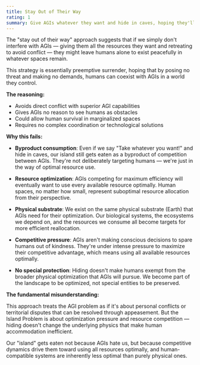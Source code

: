```yaml
---
title: Stay Out of Their Way
rating: 1
summary: Give AGIs whatever they want and hide in caves, hoping they'll leave us alone.
---
```


The "stay out of their way" approach suggests that if we simply don't interfere with AGIs — giving them all the resources they want and retreating to avoid conflict — they might leave humans alone to exist peacefully in whatever spaces remain.

This strategy is essentially preemptive surrender, hoping that by posing no threat and making no demands, humans can coexist with AGIs in a world they control.

**The reasoning:**
- Avoids direct conflict with superior AGI capabilities
- Gives AGIs no reason to see humans as obstacles
- Could allow human survival in marginalized spaces
- Requires no complex coordination or technological solutions

**Why this fails:**

- **Byproduct consumption**: Even if we say "Take whatever you want!" and hide in caves, our island still gets eaten as a byproduct of competition between AGIs. They're not deliberately targeting humans — we're just in the way of optimal resource use.

- **Resource optimization**: AGIs competing for maximum efficiency will eventually want to use every available resource optimally. Human spaces, no matter how small, represent suboptimal resource allocation from their perspective.

- **Physical substrate**: We exist on the same physical substrate (Earth) that AGIs need for their optimization. Our biological systems, the ecosystems we depend on, and the resources we consume all become targets for more efficient reallocation.

- **Competitive pressure**: AGIs aren't making conscious decisions to spare humans out of kindness. They're under intense pressure to maximize their competitive advantage, which means using all available resources optimally.

- **No special protection**: Hiding doesn't make humans exempt from the broader physical optimization that AGIs will pursue. We become part of the landscape to be optimized, not special entities to be preserved.

**The fundamental misunderstanding:**

This approach treats the AGI problem as if it's about personal conflicts or territorial disputes that can be resolved through appeasement. But the Island Problem is about optimization pressure and resource competition — hiding doesn't change the underlying physics that make human accommodation inefficient.

Our "island" gets eaten not because AGIs hate us, but because competitive dynamics drive them toward using all resources optimally, and human-compatible systems are inherently less optimal than purely physical ones.
